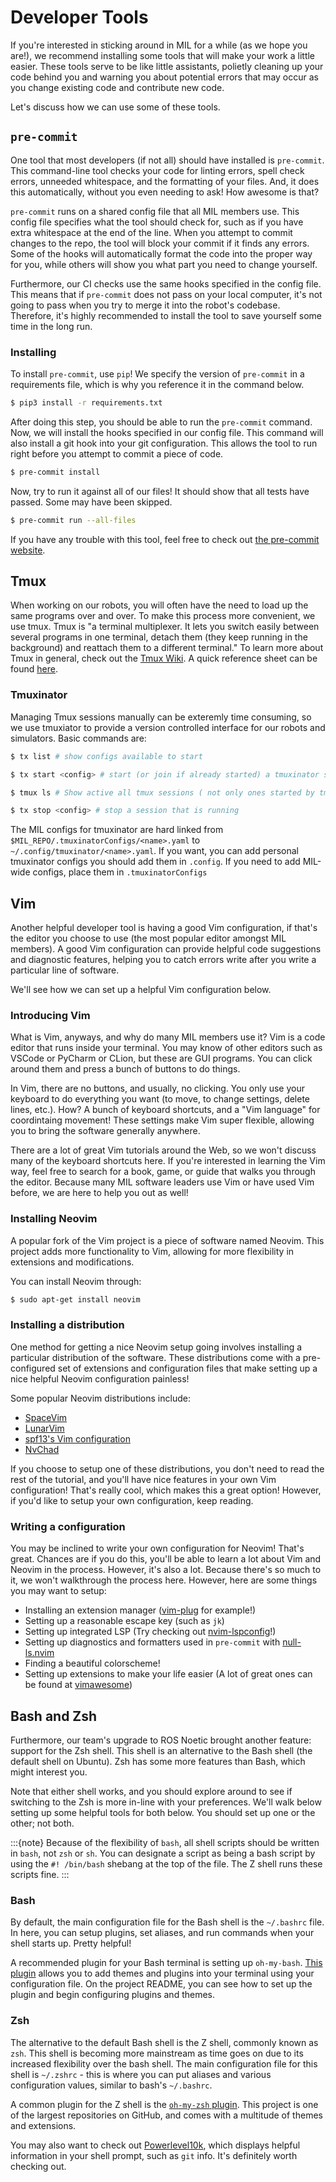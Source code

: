 # Developer Tools

If you're interested in sticking around in MIL for a while (as we hope you are!),
we recommend installing some tools that will make your work a little easier.
These tools serve to be like little assistants, polietly cleaning up your code
behind you and warning you about potential errors that may occur as you change
existing code and contribute new code.

Let's discuss how we can use some of these tools.

## `pre-commit`

One tool that most developers (if not all) should have installed is `pre-commit`.
This command-line tool checks your code for linting errors, spell check errors,
unneeded whitespace, and the formatting of your files. And, it does this
automatically, without you even needing to ask! How awesome is that?

`pre-commit` runs on a shared config file that all MIL members use.
This config file specifies what the tool should check for, such as if you have
extra whitespace at the end of the line. When you attempt to commit changes to
the repo, the tool will block your commit if it finds any errors. Some of the
hooks will automatically format the code into the proper way for you, while
others will show you what part you need to change yourself.

Furthermore, our CI checks use the same hooks specified in the config file. This
means that if `pre-commit` does not pass on your local computer, it's not going
to pass when you try to merge it into the robot's codebase. Therefore, it's
highly recommended to install the tool to save yourself some time in the long run.

### Installing

To install `pre-commit`, use `pip`! We specify the version of `pre-commit` in
a requirements file, which is why you reference it in the command below.

```sh
$ pip3 install -r requirements.txt
```

After doing this step, you should be able to run the `pre-commit` command. Now,
we will install the hooks specified in our config file. This command will also
install a git hook into your git configuration. This allows the tool to run right
before you attempt to commit a piece of code.

```sh
$ pre-commit install
```

Now, try to run it against all of our files! It should show that all tests have
passed. Some may have been skipped.

```sh
$ pre-commit run --all-files
```

If you have any trouble with this tool, feel free to check out
[the pre-commit website](https://pre-commit.com).

## Tmux
When working on our robots, you will often have the need to load up the same
programs over and over. To make this process more convenient, we use tmux.
Tmux is "a terminal multiplexer. It lets you switch easily between several
programs in one terminal, detach them (they keep running in the background)
and reattach them to a different terminal." To learn more about Tmux in general,
check out the [Tmux Wiki](https://github.com/tmux/tmux/wiki). A quick reference
sheet can be found [here](https://tmuxcheatsheet.com/).

### Tmuxinator
Managing Tmux sessions manually can be exteremly time consuming, so we use
tmuxiator to provide a version controlled interface for our robots and
simulators. Basic commands are:

```sh
$ tx list # show configs available to start

$ tx start <config> # start (or join if already started) a tmuxinator session

$ tmux ls # Show active all tmux sessions ( not only ones started by tmuxinator )

$ tx stop <config> # stop a session that is running
```

The MIL configs for tmuxinator are hard linked from 
`$MIL_REPO/.tmuxinatorConfigs/<name>.yaml` to `~/.config/tmuxinator/<name>.yaml`.
If you want, you can add personal tmuxinator configs you should add them in `.config`.
If you need to add MIL-wide configs, place them in `.tmuxinatorConfigs`



## Vim

Another helpful developer tool is having a good Vim configuration, if that's the
editor you choose to use (the most popular editor amongst MIL members).
A good Vim configuration can provide helpful code suggestions and diagnostic
features, helping you to catch errors write after you write a particular line
of software.

We'll see how we can set up a helpful Vim configuration below.

### Introducing Vim

What is Vim, anyways, and why do many MIL members use it? Vim is a code editor
that runs inside your terminal. You may know of other editors such as VSCode
or PyCharm or CLion, but these are GUI programs. You can click around them and
press a bunch of buttons to do things.

In Vim, there are no buttons, and usually, no clicking. You only use your keyboard
to do everything you want (to move, to change settings, delete lines, etc.).
How? A bunch of keyboard shortcuts, and a "Vim language" for coordintaing movement!
These settings make Vim super flexible, allowing you to bring the software generally
anywhere.

There are a lot of great Vim tutorials around the Web, so we won't discuss many
of the keyboard shortcuts here. If you're interested in learning the Vim way,
feel free to search for a book, game, or guide that walks you through the editor.
Because many MIL software leaders use Vim or have used Vim before, we are here
to help you out as well!

### Installing Neovim

A popular fork of the Vim project is a piece of software named Neovim. This
project adds more functionality to Vim, allowing for more flexibility in
extensions and modifications.

You can install Neovim through:

```sh
$ sudo apt-get install neovim
```

### Installing a distribution

One method for getting a nice Neovim setup going involves installing a particular
distribution of the software. These distributions come with a pre-configured
set of extensions and configuration files that make setting up a nice helpful
Neovim configuration painless!

Some popular Neovim distributions include:
* [SpaceVim](https://github.com/SpaceVim/SpaceVim)
* [LunarVim](https://github.com/LunarVim/LunarVim)
* [spf13's Vim configuration](https://github.com/spf13/spf13-vim)
* [NvChad](https://github.com/NvChad/NvChad)

If you choose to setup one of these distributions, you don't need to read
the rest of the tutorial, and you'll have nice features in your own Vim configuration!
That's really cool, which makes this a great option! However, if you'd like to setup
your own configuration, keep reading.

### Writing a configuration

You may be inclined to write your own configuration for Neovim! That's great.
Chances are if you do this, you'll be able to learn a lot about Vim and Neovim
in the process. However, it's also a lot. Because there's so much to it, we won't
walkthrough the process here. However, here are some things you may want to setup:

* Installing an extension manager ([vim-plug](https://github.com/junegunn/vim-plug) for example!)
* Setting up a reasonable escape key (such as `jk`)
* Setting up integrated LSP (Try checking out [nvim-lspconfig](https://github.com/neovim/nvim-lspconfig)!)
* Setting up diagnostics and formatters used in `pre-commit` with [null-ls.nvim](https://github.com/jose-elias-alvarez/null-ls.nvim)
* Finding a beautiful colorscheme!
* Setting up extensions to make your life easier (A lot of great ones can be found at [vimawesome](https://vimawesome.com/))

## Bash and Zsh

Furthermore, our team's upgrade to ROS Noetic brought another feature: support
for the Zsh shell. This shell is an alternative to the Bash shell (the default
shell on Ubuntu). Zsh has some more features than Bash, which might interest
you.

Note that either shell works, and you should explore around to see if switching
to the Zsh is more in-line with your preferences. We'll walk below setting up
some helpful tools for both below. You should set up one or the other; not both.

:::{note}
Because of the flexibility of `bash`, all shell scripts should be written in
`bash`, not `zsh` or `sh`. You can designate a script as being a bash script
by using the `#! /bin/bash` shebang at the top of the file. The Z shell runs
these scripts fine.
:::

### Bash

By default, the main configuration file for the Bash shell is the `~/.bashrc`
file. In here, you can setup plugins, set aliases, and run commands when your
shell starts up. Pretty helpful!

A recommended plugin for your Bash terminal is setting up `oh-my-bash`.
[This plugin](https://github.com/ohmybash/oh-my-bash) allows you to add
themes and plugins into your terminal using your configuration file. On the
project README, you can see how to set up the plugin and begin configuring
plugins and themes.

### Zsh

The alternative to the default Bash shell is the Z shell, commonly known as `zsh`.
This shell is becoming more mainstream as time goes on due to its increased
flexibility over the bash shell. The main configuration file for this shell is
`~/.zshrc` - this is where you can put aliases and various configuration values,
similar to bash's `~/.bashrc`.

A common plugin for the Z shell is the [`oh-my-zsh` plugin](https://github.com/ohmyzsh/ohmyzsh).
This project is one of the largest repositories on GitHub, and comes with a
multitude of themes and extensions.

You may also want to check out [Powerlevel10k](https://github.com/romkatv/powerlevel10k),
which displays helpful information in your shell prompt, such as `git` info. It's
definitely worth checking out.
